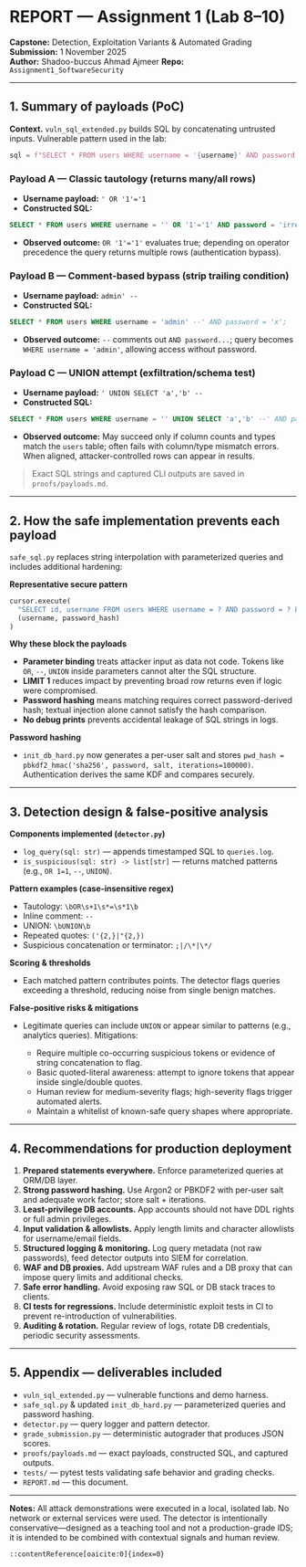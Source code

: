 # REPORT — Assignment 1 (Lab 8–10)  
**Capstone:** Detection, Exploitation Variants & Automated Grading  
**Submission:** 1 November 2025  
**Author:** Shadoo-buccus Ahmad Ajmeer 
**Repo:** `Assignment1_SoftwareSecurity`

---

## 1. Summary of payloads (PoC)

**Context.** `vuln_sql_extended.py` builds SQL by concatenating untrusted inputs. Vulnerable pattern used in the lab:
```python
sql = f"SELECT * FROM users WHERE username = '{username}' AND password = '{password}';"
````

### Payload A — Classic tautology (returns many/all rows)

* **Username payload:** `' OR '1'='1`
* **Constructed SQL:**

```sql
SELECT * FROM users WHERE username = '' OR '1'='1' AND password = 'irrelevant';
```

* **Observed outcome:** `OR '1'='1'` evaluates true; depending on operator precedence the query returns multiple rows (authentication bypass).

### Payload B — Comment-based bypass (strip trailing condition)

* **Username payload:** `admin' --`
* **Constructed SQL:**

```sql
SELECT * FROM users WHERE username = 'admin' --' AND password = 'x';
```

* **Observed outcome:** `--` comments out `AND password...`; query becomes `WHERE username = 'admin'`, allowing access without password.

### Payload C — UNION attempt (exfiltration/schema test)

* **Username payload:** `' UNION SELECT 'a','b' --`
* **Constructed SQL:**

```sql
SELECT * FROM users WHERE username = '' UNION SELECT 'a','b' --' AND password = 'x';
```

* **Observed outcome:** May succeed only if column counts and types match the `users` table; often fails with column/type mismatch errors. When aligned, attacker-controlled rows can appear in results.

> Exact SQL strings and captured CLI outputs are saved in `proofs/payloads.md`.

---

## 2. How the safe implementation prevents each payload

`safe_sql.py` replaces string interpolation with parameterized queries and includes additional hardening:

**Representative secure pattern**

```python
cursor.execute(
  "SELECT id, username FROM users WHERE username = ? AND password = ? LIMIT 1",
  (username, password_hash)
)
```

**Why these block the payloads**

* **Parameter binding** treats attacker input as data not code. Tokens like `OR`, `--`, `UNION` inside parameters cannot alter the SQL structure.
* **LIMIT 1** reduces impact by preventing broad row returns even if logic were compromised.
* **Password hashing** means matching requires correct password-derived hash; textual injection alone cannot satisfy the hash comparison.
* **No debug prints** prevents accidental leakage of SQL strings in logs.

**Password hashing**

* `init_db_hard.py` now generates a per-user salt and stores `pwd_hash = pbkdf2_hmac('sha256', password, salt, iterations=100000)`. Authentication derives the same KDF and compares securely.

---

## 3. Detection design & false-positive analysis

**Components implemented (`detector.py`)**

* `log_query(sql: str)` — appends timestamped SQL to `queries.log`.
* `is_suspicious(sql: str) -> list[str]` — returns matched patterns (e.g., `OR 1=1`, `--`, `UNION`).

**Pattern examples (case-insensitive regex)**

* Tautology: `\bOR\s+1\s*=\s*1\b`
* Inline comment: `--`
* UNION: `\bUNION\b`
* Repeated quotes: `('{2,}|"{2,})`
* Suspicious concatenation or terminator: `;|/\*|\*/`

**Scoring & thresholds**

* Each matched pattern contributes points. The detector flags queries exceeding a threshold, reducing noise from single benign matches.

**False-positive risks & mitigations**

* Legitimate queries can include `UNION` or appear similar to patterns (e.g., analytics queries). Mitigations:

  * Require multiple co-occurring suspicious tokens or evidence of string concatenation to flag.
  * Basic quoted-literal awareness: attempt to ignore tokens that appear inside single/double quotes.
  * Human review for medium-severity flags; high-severity flags trigger automated alerts.
  * Maintain a whitelist of known-safe query shapes where appropriate.

---

## 4. Recommendations for production deployment

1. **Prepared statements everywhere.** Enforce parameterized queries at ORM/DB layer.
2. **Strong password hashing.** Use Argon2 or PBKDF2 with per-user salt and adequate work factor; store salt + iterations.
3. **Least-privilege DB accounts.** App accounts should not have DDL rights or full admin privileges.
4. **Input validation & allowlists.** Apply length limits and character allowlists for username/email fields.
5. **Structured logging & monitoring.** Log query metadata (not raw passwords), feed detector outputs into SIEM for correlation.
6. **WAF and DB proxies.** Add upstream WAF rules and a DB proxy that can impose query limits and additional checks.
7. **Safe error handling.** Avoid exposing raw SQL or DB stack traces to clients.
8. **CI tests for regressions.** Include deterministic exploit tests in CI to prevent re-introduction of vulnerabilities.
9. **Auditing & rotation.** Regular review of logs, rotate DB credentials, periodic security assessments.

---

## 5. Appendix — deliverables included

* `vuln_sql_extended.py` — vulnerable functions and demo harness.
* `safe_sql.py` & updated `init_db_hard.py` — parameterized queries and password hashing.
* `detector.py` — query logger and pattern detector.
* `grade_submission.py` — deterministic autograder that produces JSON scores.
* `proofs/payloads.md` — exact payloads, constructed SQL, and captured outputs.
* `tests/` — pytest tests validating safe behavior and grading checks.
* `REPORT.md` — this document.

---

**Notes:** All attack demonstrations were executed in a local, isolated lab. No network or external services were used. The detector is intentionally conservative—designed as a teaching tool and not a production-grade IDS; it is intended to be combined with contextual signals and human review.

```
::contentReference[oaicite:0]{index=0}
```
